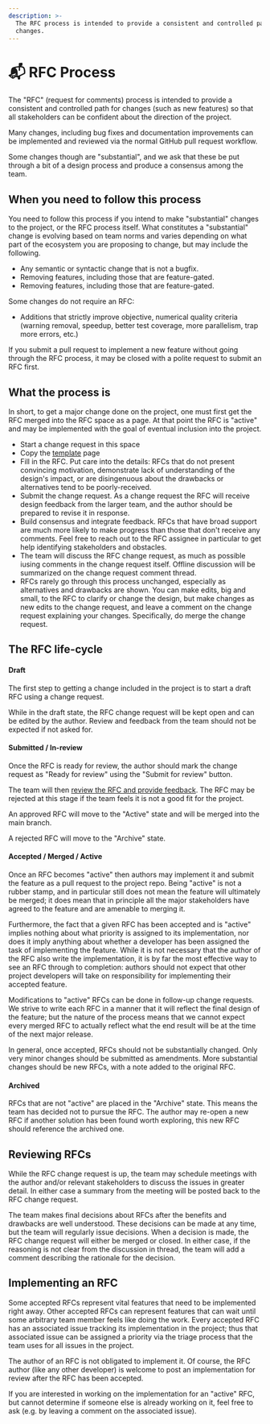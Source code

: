 ```yaml
---
description: >-
  The RFC process is intended to provide a consistent and controlled path for
  changes.
---
```


# 📬 RFC Process

The "RFC" (request for comments) process is intended to provide a consistent and controlled path for changes (such as new features) so that all stakeholders can be confident about the direction of the project.

Many changes, including bug fixes and documentation improvements can be implemented and reviewed via the normal GitHub pull request workflow.

Some changes though are "substantial", and we ask that these be put through a bit of a design process and produce a consensus among the team.

## When you need to follow this process

You need to follow this process if you intend to make "substantial" changes to the project, or the RFC process itself. What constitutes a "substantial" change is evolving based on team norms and varies depending on what part of the ecosystem you are proposing to change, but may include the following.

* Any semantic or syntactic change that is not a bugfix.
* Removing features, including those that are feature-gated.
* Removing features, including those that are feature-gated.

Some changes do not require an RFC:

* Additions that strictly improve objective, numerical quality criteria (warning removal, speedup, better test coverage, more parallelism, trap more errors, etc.)

If you submit a pull request to implement a new feature without going through the RFC process, it may be closed with a polite request to submit an RFC first.

## What the process is

In short, to get a major change done on the project, one must first get the RFC merged into the RFC space as a page. At that point the RFC is "active" and may be implemented with the goal of eventual inclusion into the project.

* Start a change request in this space
* Copy the [template](template-page.md) page
* Fill in the RFC. Put care into the details: RFCs that do not present convincing motivation, demonstrate lack of understanding of the design's impact, or are disingenuous about the drawbacks or alternatives tend to be poorly-received.
* Submit the change request. As a change request the RFC will receive design feedback from the larger team, and the author should be prepared to revise it in response.
* Build consensus and integrate feedback. RFCs that have broad support are much more likely to make progress than those that don't receive any comments. Feel free to reach out to the RFC assignee in particular to get help identifying stakeholders and obstacles.
* The team will discuss the RFC change request, as much as possible iusing comments in the change request itself. Offline discussion will be summarized on the change request comment thread.
* RFCs rarely go through this process unchanged, especially as alternatives and drawbacks are shown. You can make edits, big and small, to the RFC to clarify or change the design, but make changes as new edits to the change request, and leave a comment on the change request explaining your changes. Specifically, do merge the change request.

## The RFC life-cycle

#### Draft

The first step to getting a change included in the project is to start a draft RFC using a change request.

While in the draft state, the RFC change request will be kept open and can be edited by the author. Review and feedback from the team should not be expected if not asked for.

#### Submitted / In-review

Once the RFC is ready for review, the author should mark the change request as "Ready for review" using the "Submit for review" button.

The team will then [review the RFC and provide feedback](./#reviewing-rfcs). The RFC may be rejected at this stage if the team feels it is not a good fit for the project.

An approved RFC will move to the "Active" state and will be merged into the main branch.

A rejected RFC will move to the "Archive" state.

#### Accepted / Merged / Active

Once an RFC becomes "active" then authors may implement it and submit the feature as a pull request to the project repo. Being "active" is not a rubber stamp, and in particular still does not mean the feature will ultimately be merged; it does mean that in principle all the major stakeholders have agreed to the feature and are amenable to merging it.

Furthermore, the fact that a given RFC has been accepted and is "active" implies nothing about what priority is assigned to its implementation, nor does it imply anything about whether a developer has been assigned the task of implementing the feature. While it is not necessary that the author of the RFC also write the implementation, it is by far the most effective way to see an RFC through to completion: authors should not expect that other project developers will take on responsibility for implementing their accepted feature.

Modifications to "active" RFCs can be done in follow-up change requests. We strive to write each RFC in a manner that it will reflect the final design of the feature; but the nature of the process means that we cannot expect every merged RFC to actually reflect what the end result will be at the time of the next major release.

In general, once accepted, RFCs should not be substantially changed. Only very minor changes should be submitted as amendments. More substantial changes should be new RFCs, with a note added to the original RFC.

#### Archived

RFCs that are not "active" are placed in the "Archive" state. This means the team has decided not to pursue the RFC. The author may re-open a new RFC if another solution has been found worth exploring, this new RFC should reference the archived one.

## Reviewing RFCs

While the RFC change request is up, the team may schedule meetings with the author and/or relevant stakeholders to discuss the issues in greater detail. In either case a summary from the meeting will be posted back to the RFC change request.

The team makes final decisions about RFCs after the benefits and drawbacks are well understood. These decisions can be made at any time, but the team will regularly issue decisions. When a decision is made, the RFC change request will either be merged or closed. In either case, if the reasoning is not clear from the discussion in thread, the team will add a comment describing the rationale for the decision.

## Implementing an RFC

Some accepted RFCs represent vital features that need to be implemented right away. Other accepted RFCs can represent features that can wait until some arbitrary team member feels like doing the work. Every accepted RFC has an associated issue tracking its implementation in the project; thus that associated issue can be assigned a priority via the triage process that the team uses for all issues in the project.

The author of an RFC is not obligated to implement it. Of course, the RFC author (like any other developer) is welcome to post an implementation for review after the RFC has been accepted.

If you are interested in working on the implementation for an "active" RFC, but cannot determine if someone else is already working on it, feel free to ask (e.g. by leaving a comment on the associated issue).
